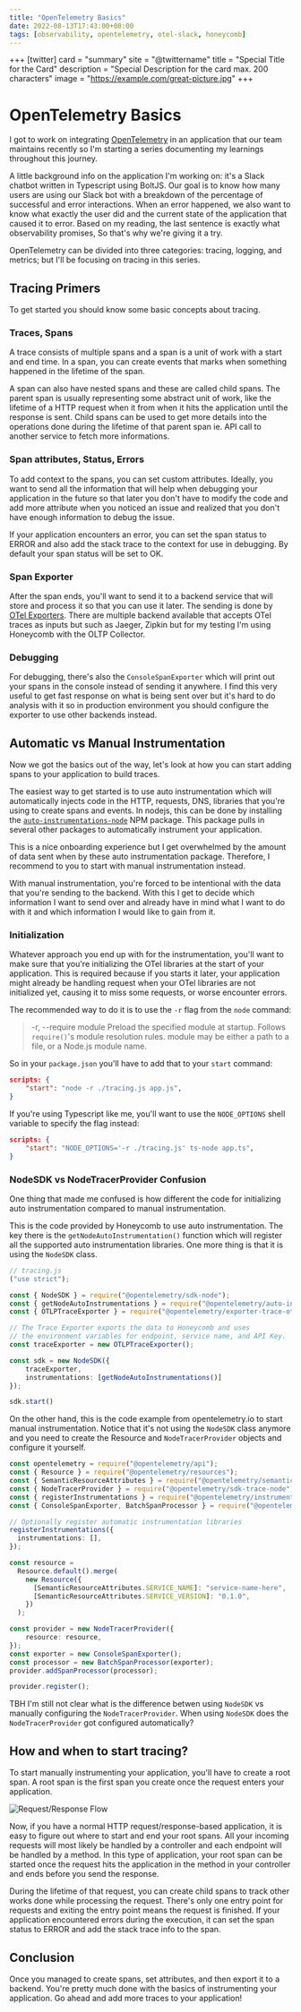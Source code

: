 ```yaml
---
title: "OpenTelemetry Basics"
date: 2022-08-13T17:43:00+08:00
tags: [observability, opentelemetry, otel-slack, honeycomb]
---
```


+++
[twitter]
  card = "summary"
  site = "@twittername"
  title = "Special Title for the Card"
  description = "Special Description for the card max. 200 characters"
  image = "https://example.com/great-picture.jpg"
+++

# OpenTelemetry Basics

I got to work on integrating [OpenTelemetry](https://opentelemetry.io/) in an application that our team maintains recently so I'm starting a series documenting my learnings throughout this journey.

A little background info on the application I'm working on: it's a Slack chatbot written in Typescript using BoltJS. Our goal is to know how many users are using our Slack bot with a breakdown of the percentage of successful and error interactions. When an error happened, we also want to know what exactly the user did and the current state of the application that caused it to error. Based on my reading, the last sentence is exactly what observability promises, So that's why we're giving it a try.

OpenTelemetry can be divided into three categories: tracing, logging, and metrics; but I'll be focusing on tracing in this series.

## Tracing Primers

To get started you should know some basic concepts about tracing.
### Traces, Spans

A trace consists of multiple spans and a span is a unit of work with a start and end time. In a span, you can create events that marks when something happened in the lifetime of the span. 

A span can also have nested spans and these are called child spans. The parent span is usually representing some abstract unit of work, like the lifetime of a HTTP request when it from when it hits the application
until the response is sent. Child spans can be used to get more details into the operations done during the lifetime of that parent span ie. API call to another service to fetch more informations. 

### Span attributes, Status, Errors

To add context to the spans, you can set custom attributes. Ideally, you want to send all the information that will help when debugging your application in the future so that later you don't have to modify the code and add more attribute when you noticed an issue and realized that you don't have enough information to debug the issue.

If your application encounters an error, you can set the span status to ERROR and also add the stack trace to the context for use in debugging. By default your span status will be set to OK.

### Span Exporter

After the span ends, you'll want to send it to a backend service that will store and process it so that you can use it later. The sending is done by [OTel Exporters][2]. There are multiple backend available that accepts OTel traces as inputs but such as Jaeger, Zipkin but for my testing I'm using Honeycomb with the OLTP Collector. 

### Debugging

For debugging, there's also the `ConsoleSpanExporter` which will print out your spans in the console instead of sending it anywhere. I find this very useful to get fast response on what is being sent over but it's hard to do analysis with it so in production environment you should configure the exporter to use other backends instead.

## Automatic vs Manual Instrumentation

Now we got the basics out of the way, let's look at how you can start adding spans to your application to build traces. 

The easiest way to get started is to use auto instrumentation which will automatically injects code in the HTTP,
requests, DNS, libraries that you're using to create spans and events. In nodejs, this can be done by installing the [`auto-instrumentations-node`][1] NPM package. This package pulls in several other packages to automatically instrument your application.

This is a nice onboarding experience but I get overwhelmed by the amount of data sent when by these auto instrumentation package. Therefore, I recommend to you to start with manual instrumentation instead.

With manual instrumentation, you're forced to be intentional with the data that you're sending to the backend. With this I get to decide which information I want to send over and already have in mind what I want to do with it and which information I would like to gain from it.

### Initialization

Whatever approach you end up with for the instrumentation, you'll want to make sure that you're initializing the OTel libraries at the start of your application. This is required because if you starts it later, your application might already be handling request when your OTel libraries are not initialized yet, causing it to miss some requests, or worse encounter errors.

The recommended way to do it is to use the `-r` flag from the `node` command:

> -r, --require module
>             Preload the specified module at startup.  Follows `require()`'s module resolution rules.  module may be either a path to a file, or a Node.js module name.

So in your `package.json` you'll have to add that to your `start` command:

```json
scripts: {
    "start": "node -r ./tracing.js app.js",
}
```

If you're using Typescript like me, you'll want to use the `NODE_OPTIONS` shell variable to specify the flag instead:

```json
scripts: {
    "start": "NODE_OPTIONS='-r ./tracing.js' ts-node app.ts",
}
```
 
### NodeSDK vs NodeTracerProvider Confusion

One thing that made me confused is how different the code for initializing auto instrumentation compared to manual instrumentation.

This is the code provided by Honeycomb to use auto instrumentation. The key there is the `getNodeAutoInstrumentation()` function which will register all the supported auto instrumentation libraries. One more thing is that it is using the `NodeSDK` class.

```typescript
// tracing.js
("use strict");

const { NodeSDK } = require("@opentelemetry/sdk-node");
const { getNodeAutoInstrumentations } = require("@opentelemetry/auto-instrumentations-node");
const { OTLPTraceExporter } = require("@opentelemetry/exporter-trace-otlp-proto");

// The Trace Exporter exports the data to Honeycomb and uses
// the environment variables for endpoint, service name, and API Key.
const traceExporter = new OTLPTraceExporter();

const sdk = new NodeSDK({
    traceExporter,
    instrumentations: [getNodeAutoInstrumentations()]
});

sdk.start()
```

On the other hand, this is the code example from opentelemetry.io to start manual instrumentation. Notice that it's not using the `NodeSDK` class anymore and you need to create the Resource and `NodeTracerProvider` objects and configure it yourself.

```typescript
const opentelemetry = require("@opentelemetry/api");
const { Resource } = require("@opentelemetry/resources");
const { SemanticResourceAttributes } = require("@opentelemetry/semantic-conventions");
const { NodeTracerProvider } = require("@opentelemetry/sdk-trace-node");
const { registerInstrumentations } = require("@opentelemetry/instrumentation");
const { ConsoleSpanExporter, BatchSpanProcessor } = require("@opentelemetry/sdk-trace-base");

// Optionally register automatic instrumentation libraries
registerInstrumentations({
  instrumentations: [],
});

const resource =
  Resource.default().merge(
    new Resource({
      [SemanticResourceAttributes.SERVICE_NAME]: "service-name-here",
      [SemanticResourceAttributes.SERVICE_VERSION]: "0.1.0",
    })
  );

const provider = new NodeTracerProvider({
    resource: resource,
});
const exporter = new ConsoleSpanExporter();
const processor = new BatchSpanProcessor(exporter);
provider.addSpanProcessor(processor);

provider.register();
```

TBH I'm still not clear what is the difference betwen using `NodeSDK` vs manually configuring the `NodeTracerProvider`. When using `NodeSDK` does the `NodeTracerProvider` got configured automatically? 

## How and when to start tracing?

To start manually instrumenting your application, you'll have to create a root span. A root span is the first span you create once the request enters your application. 

![Request/Response Flow](images/request-flow.png)

Now, if you have a normal HTTP request/response-based application, it is easy to figure out where to start and end your root spans. All your incoming requests will most likely be handled by a controller and each endpoint will be handled by a method. In this type of application, your root span can be started once the request hits the application in the method in your controller and ends before you send the response.

During the lifetime of that request, you can create child spans to track other works done while processing the request. There's only one entry point for requests and exiting the entry point means the request is finished. If your application encountered errors during the execution, it can set the span status to ERROR and add the stack trace info to the span.

## Conclusion

Once you managed to create spans, set attributes, and then export it to a backend. You're pretty much done with the basics of instrumenting your application. Go ahead and add more traces to your application!

[1]: https://www.npmjs.com/package/@opentelemetry/auto-instrumentations-node
[2]: https://opentelemetry.io/docs/instrumentation/js/exporters/